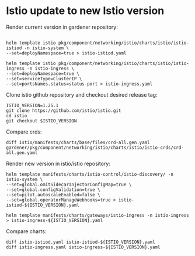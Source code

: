 # Istio update to new Istio version

Render current version in gardener repository:
```console

helm template istio pkg/component/networking/istio/charts/istio/istio-istiod -n istio-system \
--set=deployNamespace=true > istio-istiod.yaml

helm template istio pkg/component/networking/istio/charts/istio/istio-ingress -n istio-ingress \
--set=deployNamespace=true \
--set=serviceType=ClusterIP \
--set=portsNames.status=status-port > istio-ingress.yaml
```

Clone istio github repository and checkout desired release tag:
```console
ISTIO_VERSION=1.25.1
git clone https://github.com/istio/istio.git
cd istio
git checkout $ISTIO_VERSION
```

Compare crds:
```console
diff istio/manifests/charts/base/files/crd-all.gen.yaml gardener/pkg/component/networking/istio/charts/istio/istio-crds/crd-all.gen.yaml
```

Render new version in istio/istio repository:
```console
helm template manifests/charts/istio-control/istio-discovery/ -n istio-system \
--set=global.omitSidecarInjectorConfigMap=true \
--set=global.configValidation=true \
--set=pilot.autoscaleEnabled=false \
--set=global.operatorManageWebhooks=true > istio-istiod-${ISTIO_VERSION}.yaml

helm template manifests/charts/gateways/istio-ingress -n istio-ingress > istio-ingress-${ISTIO_VERSION}.yaml
```

Compare charts:
```console
diff istio-istiod.yaml istio-istiod-${ISTIO_VERSION}.yaml
diff istio-ingress.yaml istio-ingress-${ISTIO_VERSION}.yaml
```
